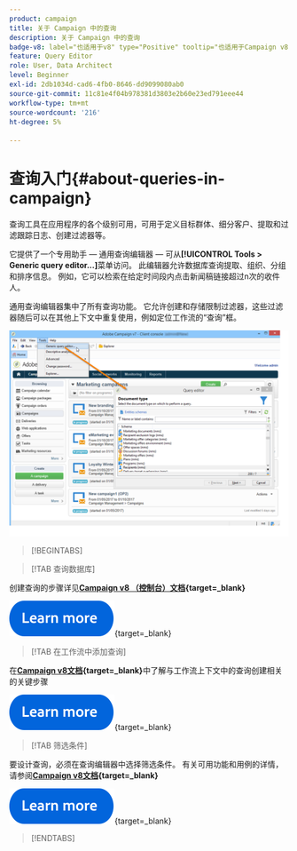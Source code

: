 ```yaml
---
product: campaign
title: 关于 Campaign 中的查询
description: 关于 Campaign 中的查询
badge-v8: label="也适用于v8" type="Positive" tooltip="也适用于Campaign v8"
feature: Query Editor
role: User, Data Architect
level: Beginner
exl-id: 2db1034d-cad6-4fb0-8646-dd9099080ab0
source-git-commit: 11c81e4f04b978381d3803e2b60e23ed791eee44
workflow-type: tm+mt
source-wordcount: '216'
ht-degree: 5%

---
```


# 查询入门{#about-queries-in-campaign}

查询工具在应用程序的各个级别可用，可用于定义目标群体、细分客户、提取和过滤跟踪日志、创建过滤器等。

它提供了一个专用助手 — 通用查询编辑器 — 可从&#x200B;**[!UICONTROL Tools > Generic query editor...]**&#x200B;菜单访问。 此编辑器允许数据库查询提取、组织、分组和排序信息。 例如，它可以检索在给定时间段内点击新闻稿链接超过n次的收件人。

通用查询编辑器集中了所有查询功能。 它允许创建和存储限制过滤器，这些过滤器随后可以在其他上下文中重复使用，例如定位工作流的“查询”框。

![访问查询编辑器并选择表](assets/query_editor_nveau_21.png)


>[!BEGINTABS]

>[!TAB 查询数据库]

创建查询的步骤详见&#x200B;**[Campaign v8 （控制台）文档](https://experienceleague.adobe.com/zh-hans/docs/campaign/campaign-v8/data/query/query-editor){target=_blank}**


[![image](../../assets/do-not-localize/learn-more-button.svg)](https://experienceleague.adobe.com/zh-hans/docs/campaign/campaign-v8/data/query/query-editor){target=_blank}


>[!TAB 在工作流中添加查询]

在&#x200B;**[Campaign v8文档](https://experienceleague.adobe.com/zh-hans/docs/campaign/automation/workflows/wf-activities/targeting-activities/query){target=_blank}**&#x200B;中了解与工作流上下文中的查询创建相关的关键步骤

[![image](../../assets/do-not-localize/learn-more-button.svg)](https://experienceleague.adobe.com/zh-hans/docs/campaign/automation/workflows/wf-activities/targeting-activities/query){target=_blank}

>[!TAB 筛选条件]

要设计查询，必须在查询编辑器中选择筛选条件。 有关可用功能和用例的详情，请参阅&#x200B;**[Campaign v8文档](https://experienceleague.adobe.com/zh-hans/docs/campaign/campaign-v8/data/query/filter-conditions){target=_blank}**

[![image](../../assets/do-not-localize/learn-more-button.svg)](https://experienceleague.adobe.com/zh-hans/docs/campaign/campaign-v8/data/query/filter-conditions){target=_blank}

>[!ENDTABS]

